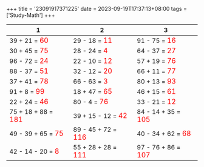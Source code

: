 +++ 
title = '23091917371225' 
date = 2023-09-19T17:37:13+08:00 
tags = ['Study-Math'] 
+++ 

1 | 2 | 3 
-- | -- | -- 
39 + 21 = <font color=red size=4>60</font> | 29 - 18 = <font color=red size=4>11</font> | 91 - 75 = <font color=red size=4>16</font> 
30 + 45 = <font color=red size=4>75</font> | 28 - 24 = <font color=red size=4>4</font> | 64 - 37 = <font color=red size=4>27</font> 
96 - 72 = <font color=red size=4>24</font> | 22 - 10 = <font color=red size=4>12</font> | 57 + 19 = <font color=red size=4>76</font> 
88 - 37 = <font color=red size=4>51</font> | 32 - 12 = <font color=red size=4>20</font> | 66 + 11 = <font color=red size=4>77</font> 
37 + 41 = <font color=red size=4>78</font> | 66 - 63 = <font color=red size=4>3</font> | 80 + 13 = <font color=red size=4>93</font> 
91 + 8 = <font color=red size=4>99</font> | 18 + 47 = <font color=red size=4>65</font> | 46 + 15 = <font color=red size=4>61</font> 
22 + 24 = <font color=red size=4>46</font> | 80 - 4 = <font color=red size=4>76</font> | 33 - 21 = <font color=red size=4>12</font> 
75 + 18 + 88 = <font color=red size=4>181</font> | 39 + 15 - 12 = <font color=red size=4>42</font> | 84 - 14 + 35 = <font color=red size=4>105</font> 
49 - 39 + 65 = <font color=red size=4>75</font> | 89 - 45 + 72 = <font color=red size=4>116</font> | 40 - 34 + 62 = <font color=red size=4>68</font> 
42 - 14 - 20 = <font color=red size=4>8</font> | 55 + 28 + 28 = <font color=red size=4>111</font> | 97 - 76 + 86 = <font color=red size=4>107</font> 


